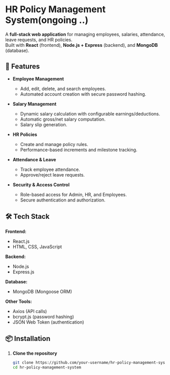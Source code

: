 # HR Policy Management System(ongoing ..)

A **full-stack web application** for managing employees, salaries, attendance, leave requests, and HR policies.  
Built with **React** (frontend), **Node.js + Express** (backend), and **MongoDB** (database).

## 🚀 Features

- **Employee Management**
  - Add, edit, delete, and search employees.
  - Automated account creation with secure password hashing.

- **Salary Management**
  - Dynamic salary calculation with configurable earnings/deductions.
  - Automatic gross/net salary computation.
  - Salary slip generation.

- **HR Policies**
  - Create and manage policy rules.
  - Performance-based increments and milestone tracking.

- **Attendance & Leave**
  - Track employee attendance.
  - Approve/reject leave requests.

- **Security & Access Control**
  - Role-based access for Admin, HR, and Employees.
  - Secure authentication and authorization.

## 🛠️ Tech Stack

**Frontend:**
- React.js
- HTML, CSS, JavaScript

**Backend:**
- Node.js
- Express.js

**Database:**
- MongoDB (Mongoose ORM)

**Other Tools:**
- Axios (API calls)
- bcrypt.js (password hashing)
- JSON Web Token (authentication)

## 📦 Installation

1. **Clone the repository**
   ```bash
   git clone https://github.com/your-username/hr-policy-management-system.git
   cd hr-policy-management-system
